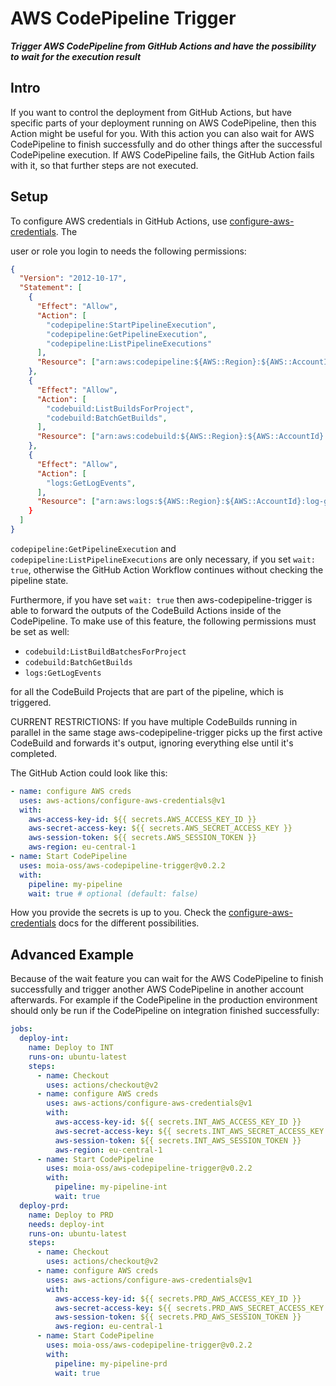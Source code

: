 # AWS CodePipeline Trigger

**_Trigger AWS CodePipeline from GitHub Actions and have the possibility to
wait for the execution result_**

## Intro

If you want to control the deployment from GitHub Actions, but have specific
parts of your deployment running on AWS CodePipeline, then this Action might be
useful for you. With this action you can also wait for AWS CodePipeline to
finish successfully and do other things after the successful CodePipeline
execution. If AWS CodePipeline fails, the GitHub Action fails with it, so that
further steps are not executed.

## Setup

To configure AWS credentials in GitHub Actions, use
[configure-aws-credentials](https://github.com/marketplace/actions/configure-aws-credentials-action-for-github-actions). The

user or role you login to needs the following permissions:

```json
{
  "Version": "2012-10-17",
  "Statement": [
    {
      "Effect": "Allow",
      "Action": [
        "codepipeline:StartPipelineExecution",
        "codepipeline:GetPipelineExecution",
        "codepipeline:ListPipelineExecutions"
      ],
      "Resource": ["arn:aws:codepipeline:${AWS::Region}:${AWS::AccountId}:${PipelineName}"]
    },
    {
      "Effect": "Allow",
      "Action": [
        "codebuild:ListBuildsForProject",
        "codebuild:BatchGetBuilds",
      ],
      "Resource": ["arn:aws:codebuild:${AWS::Region}:${AWS::AccountId}:project/${CodeBuildProjectName}"]
    },
    {
      "Effect": "Allow",
      "Action": [
        "logs:GetLogEvents",
      ],
      "Resource": ["arn:aws:logs:${AWS::Region}:${AWS::AccountId}:log-group:/aws/codebuild/${CodeBuildProjectName}:*"
    }
  ]
}
```

`codepipeline:GetPipelineExecution` and `codepipeline:ListPipelineExecutions`
are only necessary, if you set `wait: true`, otherwise the GitHub Action
Workflow continues without checking the pipeline state.

Furthermore, if you have set `wait: true` then aws-codepipeline-trigger is able to forward the outputs of the CodeBuild Actions inside of the CodePipeline. To make use of this feature, the following permissions must be set as well:

- `codebuild:ListBuildBatchesForProject`
- `codebuild:BatchGetBuilds`
- `logs:GetLogEvents`

for all the CodeBuild Projects that are part of the pipeline, which is triggered.

CURRENT RESTRICTIONS: If you have multiple CodeBuilds running in parallel in the same stage aws-codepipeline-trigger picks up the first active CodeBuild and forwards it's output, ignoring everything else until it's completed.

The GitHub Action could look like this:

```yaml
- name: configure AWS creds
  uses: aws-actions/configure-aws-credentials@v1
  with:
    aws-access-key-id: ${{ secrets.AWS_ACCESS_KEY_ID }}
    aws-secret-access-key: ${{ secrets.AWS_SECRET_ACCESS_KEY }}
    aws-session-token: ${{ secrets.AWS_SESSION_TOKEN }}
    aws-region: eu-central-1
- name: Start CodePipeline
  uses: moia-oss/aws-codepipeline-trigger@v0.2.2
  with:
    pipeline: my-pipeline
    wait: true # optional (default: false)
```

How you provide the secrets is up to you. Check the
[configure-aws-credentials](https://github.com/marketplace/actions/configure-aws-credentials-action-for-github-actions)
docs for the different possibilities.

## Advanced Example

Because of the wait feature you can wait for the AWS CodePipeline to finish
successfully and trigger another AWS CodePipeline in another account
afterwards. For example if the CodePipeline in the production environment should
only be run if the CodePipeline on integration finished successfully:

```yaml
jobs:
  deploy-int:
    name: Deploy to INT
    runs-on: ubuntu-latest
    steps:
      - name: Checkout
        uses: actions/checkout@v2
      - name: configure AWS creds
        uses: aws-actions/configure-aws-credentials@v1
        with:
          aws-access-key-id: ${{ secrets.INT_AWS_ACCESS_KEY_ID }}
          aws-secret-access-key: ${{ secrets.INT_AWS_SECRET_ACCESS_KEY }}
          aws-session-token: ${{ secrets.INT_AWS_SESSION_TOKEN }}
          aws-region: eu-central-1
      - name: Start CodePipeline
        uses: moia-oss/aws-codepipeline-trigger@v0.2.2
        with:
          pipeline: my-pipeline-int
          wait: true
  deploy-prd:
    name: Deploy to PRD
    needs: deploy-int
    runs-on: ubuntu-latest
    steps:
      - name: Checkout
        uses: actions/checkout@v2
      - name: configure AWS creds
        uses: aws-actions/configure-aws-credentials@v1
        with:
          aws-access-key-id: ${{ secrets.PRD_AWS_ACCESS_KEY_ID }}
          aws-secret-access-key: ${{ secrets.PRD_AWS_SECRET_ACCESS_KEY }}
          aws-session-token: ${{ secrets.PRD_AWS_SESSION_TOKEN }}
          aws-region: eu-central-1
      - name: Start CodePipeline
        uses: moia-oss/aws-codepipeline-trigger@v0.2.2
        with:
          pipeline: my-pipeline-prd
          wait: true
```
